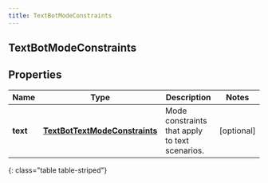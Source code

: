 ```yaml
---
title: TextBotModeConstraints
---
```

## TextBotModeConstraints


## Properties

| Name | Type | Description | Notes |
| ------------ | ------------- | ------------- | ------------- |
| **text** | <!----><!---->[**TextBotTextModeConstraints**](TextBotTextModeConstraints.html)<!----> | Mode constraints that apply to text scenarios. |  [optional] |
{: class="table table-striped"}



